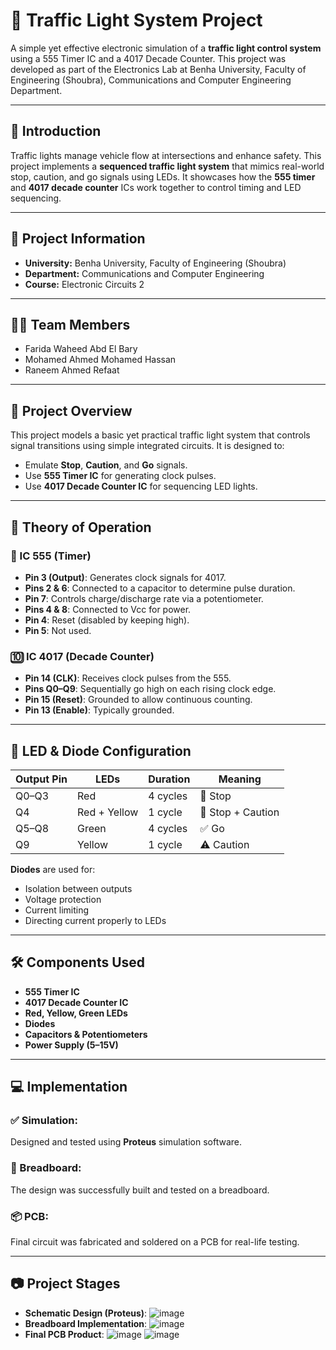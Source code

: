 # 🚦 Traffic Light System Project

A simple yet effective electronic simulation of a **traffic light control system** using a 555 Timer IC and a 4017 Decade Counter. This project was developed as part of the Electronics Lab at Benha University, Faculty of Engineering (Shoubra), Communications and Computer Engineering Department.

---

## 📘 Introduction

Traffic lights manage vehicle flow at intersections and enhance safety. This project implements a **sequenced traffic light system** that mimics real-world stop, caution, and go signals using LEDs. It showcases how the **555 timer** and **4017 decade counter** ICs work together to control timing and LED sequencing.

---

## 🏫 Project Information

- **University:** Benha University, Faculty of Engineering (Shoubra)
- **Department:** Communications and Computer Engineering
- **Course:** Electronic Circuits 2

---

## 👩‍💻 Team Members

- Farida Waheed Abd El Bary
- Mohamed Ahmed Mohamed Hassan
- Raneem Ahmed Refaat
                 
---

## 📘 Project Overview

This project models a basic yet practical traffic light system that controls signal transitions using simple integrated circuits. It is designed to:
- Emulate **Stop**, **Caution**, and **Go** signals.
- Use **555 Timer IC** for generating clock pulses.
- Use **4017 Decade Counter IC** for sequencing LED lights.

---

## 🧠 Theory of Operation

### 🔁 IC 555 (Timer)
- **Pin 3 (Output)**: Generates clock signals for 4017.
- **Pins 2 & 6**: Connected to a capacitor to determine pulse duration.
- **Pin 7**: Controls charge/discharge rate via a potentiometer.
- **Pins 4 & 8**: Connected to Vcc for power.
- **Pin 4**: Reset (disabled by keeping high).
- **Pin 5**: Not used.

### 🔟 IC 4017 (Decade Counter)
- **Pin 14 (CLK)**: Receives clock pulses from the 555.
- **Pins Q0–Q9**: Sequentially go high on each rising clock edge.
- **Pin 15 (Reset)**: Grounded to allow continuous counting.
- **Pin 13 (Enable)**: Typically grounded.

---

## 🔦 LED & Diode Configuration

| Output Pin | LEDs | Duration | Meaning               |
|------------|------|----------|------------------------|
| Q0–Q3      | Red  | 4 cycles | 🚫 Stop                |
| Q4         | Red + Yellow | 1 cycle  | 🛑 Stop + Caution     |
| Q5–Q8      | Green| 4 cycles | ✅ Go                  |
| Q9         | Yellow | 1 cycle  | ⚠️ Caution            |

**Diodes** are used for:
- Isolation between outputs
- Voltage protection
- Current limiting
- Directing current properly to LEDs

---

## 🛠 Components Used

- **555 Timer IC**
- **4017 Decade Counter IC**
- **Red, Yellow, Green LEDs**
- **Diodes**
- **Capacitors & Potentiometers**
- **Power Supply (5–15V)**

---

## 💻 Implementation

### ✅ Simulation:
Designed and tested using **Proteus** simulation software.

### 🔧 Breadboard:
The design was successfully built and tested on a breadboard.

### 📦 PCB:
Final circuit was fabricated and soldered on a PCB for real-life testing.

---

## 📷 Project Stages

- **Schematic Design (Proteus)**:
  ![image](https://github.com/user-attachments/assets/2dd4dabd-21e6-440a-b082-59b1fdd58c57)
- **Breadboard Implementation**:
  ![image](https://github.com/user-attachments/assets/d940fea6-4a73-4b34-97d4-5c8458f205c7)
- **Final PCB Product**:
  ![image](https://github.com/user-attachments/assets/669eea0f-a52f-4850-92d3-436d055f1b53)
  ![image](https://github.com/user-attachments/assets/ce986d88-4ca6-4974-b25e-2cbcc72a2247)




